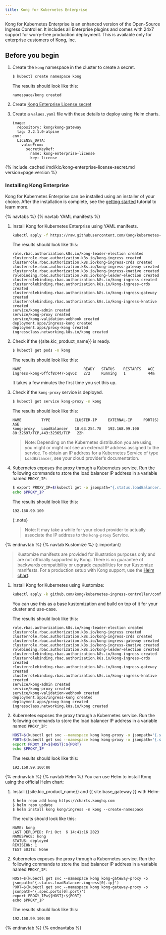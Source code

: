```yaml
---
title: Kong for Kubernetes Enterprise
---
```


Kong for Kubernetes Enterprise is an enhanced version of
the Open-Source Ingress Controller. It includes all
Enterprise plugins and comes with 24x7 support for worry-free
production deployment.
This is available only for enterprise customers of Kong, Inc.

## Before you begin

1. Create the `kong` namespace in the cluster to create a secret.

    ```bash
    $ kubectl create namespace kong
    ```
    The results should look like this:
    ```text
    namespace/kong created
    ```
1. Create [Kong Enterprise License secret](#kong-enterprise-license-secret)

1. Create a `values.yaml` file with these details to deploy using Helm charts.
    ```
    image:
      repository: kong/kong-gateway
      tag: 2.2.1.0-alpine
    env:
      LICENSE_DATA:
        valueFrom:
          secretKeyRef:
            name: kong-enterprise-license
            key: license
    ```

{% include_cached /md/kic/kong-enterprise-license-secret.md version=page.version %}

### Installing Kong Enterprise

Kong for Kubernetes Enterprise can be installed using an installer of your choice. After the installation is complete, see the [getting started](/kubernetes-ingress-controller/{{page.kong_version}}/guides/getting-started) tutorial to learn more.

{% navtabs %}
{% navtab YAML manifests %}
1. Install Kong for Kubernetes Enterprise using YAML manifests.

    ```bash
    kubectl apply -f https://raw.githubusercontent.com/Kong/kubernetes-ingress-controller/v{{ page.version }}/deploy/single/all-in-one-dbless-k4k8s-enterprise.yaml
    ```
    The results should look like this:
    ```text
    role.rbac.authorization.k8s.io/kong-leader-election created
    clusterrole.rbac.authorization.k8s.io/kong-ingress created
    clusterrole.rbac.authorization.k8s.io/kong-ingress-crds created
    clusterrole.rbac.authorization.k8s.io/kong-ingress-gateway created
    clusterrole.rbac.authorization.k8s.io/kong-ingress-knative created
    rolebinding.rbac.authorization.k8s.io/kong-leader-election created
    clusterrolebinding.rbac.authorization.k8s.io/kong-ingress created
    clusterrolebinding.rbac.authorization.k8s.io/kong-ingress-crds created
    clusterrolebinding.rbac.authorization.k8s.io/kong-ingress-gateway created
    clusterrolebinding.rbac.authorization.k8s.io/kong-ingress-knative created
    service/kong-admin created
    service/kong-proxy created
    service/kong-validation-webhook created
    deployment.apps/ingress-kong created
    deployment.apps/proxy-kong created
    ingressclass.networking.k8s.io/kong created
    ```
1. Check if the {{site.kic_product_name}} is ready.     
    ```bash
    $ kubectl get pods -n kong
    ```
    The results should look like this:
    ```text
    NAME                            READY   STATUS    RESTARTS   AGE
    ingress-kong-6ffcf8c447-5qv6z   2/2     Running   1          44m
    ```
    It takes a few minutes the first time you set this up.
1. Check if the `kong-proxy` service is deployed.

    ```bash
    $ kubectl get service kong-proxy -n kong
    ```
    The results should look like this:
    ```text
    NAME         TYPE           CLUSTER-IP     EXTERNAL-IP     PORT(S)                      AGE
    kong-proxy   LoadBalancer   10.63.254.78   192.168.99.100   80:32697/TCP,443:32365/TCP   22h
    ```

   > Note: Depending on the Kubernetes distribution you are using, you might or might not see an external IP address assigned to the service. To obtain an IP address for a Kubernetes Service of type `LoadBalancer`, see your cloud provider's documentation.

1. Kubernetes exposes the proxy through a Kubernetes service. Run the following commands to store the load balancer IP address in a variable named `PROXY_IP`:

    ```bash
    $ export PROXY_IP=$(kubectl get -o jsonpath="{.status.loadBalancer.ingress[0].ip}" service -n kong kong-proxy)
    echo $PROXY_IP
    ```
    The results should look like this:
    ```text
    192.168.99.100
    ```

    {:.note}
    > Note: It may take a while for your cloud provider to actually associate the
    IP address to the `kong-proxy` Service.

{% endnavtab %}
{% navtab Kustomize %}
{:.important}
> Kustomize manifests are provided for illustration purposes only and are not officially supported by Kong.
There is no guarantee of backwards compatibility or upgrade capabilities for our Kustomize manifests.
For a production setup with Kong support, use the [Helm chart](https://github.com/kong/charts).

1. Install Kong for Kubernetes using Kustomize:

    ```bash
    kubectl apply -k github.com/kong/kubernetes-ingress-controller/config/variants/enterprise
    ```
    You can use this as a base kustomization and build on top of it for your cluster and use-case.

    The results should look like this:
    ```text
    role.rbac.authorization.k8s.io/kong-leader-election created
    clusterrole.rbac.authorization.k8s.io/kong-ingress created
    clusterrole.rbac.authorization.k8s.io/kong-ingress-crds created
    clusterrole.rbac.authorization.k8s.io/kong-ingress-gateway created
    clusterrole.rbac.authorization.k8s.io/kong-ingress-knative created
    rolebinding.rbac.authorization.k8s.io/kong-leader-election created
    clusterrolebinding.rbac.authorization.k8s.io/kong-ingress created
    clusterrolebinding.rbac.authorization.k8s.io/kong-ingress-crds created
    clusterrolebinding.rbac.authorization.k8s.io/kong-ingress-gateway created
    clusterrolebinding.rbac.authorization.k8s.io/kong-ingress-knative created
    service/kong-admin created
    service/kong-proxy created
    service/kong-validation-webhook created
    deployment.apps/ingress-kong created
    deployment.apps/proxy-kong created
    ingressclass.networking.k8s.io/kong created
    ```

1. Kubernetes exposes the proxy through a Kubernetes service. Run the following commands to store the load balancer IP address in a variable named `PROXY_IP`:

    ```bash
    HOST=$(kubectl get svc --namespace kong kong-proxy -o jsonpath='{.status.loadBalancer.ingress[0].ip}')
    PORT=$(kubectl get svc --namespace kong kong-proxy -o jsonpath='{.spec.ports[0].port}')
    export PROXY_IP=${HOST}:${PORT}
    echo $PROXY_IP  
    ```
    The results should look like this:
    ```text
    192.168.99.100:80
    ```
{% endnavtab %}
{% navtab Helm %}
You can use Helm to install Kong using the official Helm chart:

1. Install {{site.kic_product_name}} and {{ site.base_gateway }} with Helm:

    ```
    $ helm repo add kong https://charts.konghq.com
    $ helm repo update
    $ helm install kong kong/ingress -n kong --create-namespace
    ```
    The reults should look like this:
    ```text
    NAME: kong
    LAST DEPLOYED: Fri Oct  6 14:41:16 2023
    NAMESPACE: kong
    STATUS: deployed
    REVISION: 1
    TEST SUITE: None
    ```
1. Kubernetes exposes the proxy through a Kubernetes service. Run the following commands to store the load balancer IP address in a variable named `PROXY_IP`:

    ```
    HOST=$(kubectl get svc --namespace kong kong-gateway-proxy -o jsonpath='{.status.loadBalancer.ingress[0].ip}')
    PORT=$(kubectl get svc --namespace kong kong-gateway-proxy -o jsonpath='{.spec.ports[0].port}')
    export PROXY_IP=${HOST}:${PORT}
    echo $PROXY_IP   
    ```
    The results should look like this:
    ```text
    192.168.99.100:80
    ```
{% endnavtab %}
{% endnavtabs %}
